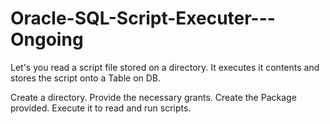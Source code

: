 # Oracle-SQL-Script-Executer---Ongoing
Let's you read a script file stored on a directory. It executes it contents and stores the script onto a Table on DB.

Create a directory. 
Provide the necessary grants.
Create the Package provided.
Execute it to read and run scripts.
